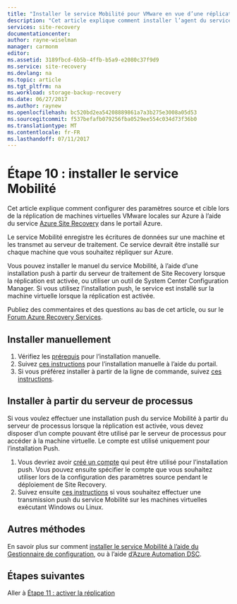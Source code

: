 ```yaml
---
title: "Installer le service Mobilité pour VMware en vue d’une réplication sur Azure | Microsoft Docs"
description: "Cet article explique comment installer l’agent du service Mobilité pour VMware en vue d’une réplication sur Azure à l’aide du service Azure Site Recovery."
services: site-recovery
documentationcenter: 
author: rayne-wiselman
manager: carmonm
editor: 
ms.assetid: 3189fbcd-6b5b-4ffb-b5a9-e2080c37f9d9
ms.service: site-recovery
ms.devlang: na
ms.topic: article
ms.tgt_pltfrm: na
ms.workload: storage-backup-recovery
ms.date: 06/27/2017
ms.author: raynew
ms.openlocfilehash: bc520bd2ea54208889861a7a3b275e3008a05d53
ms.sourcegitcommit: f537befafb079256fba0529ee554c034d73f36b0
ms.translationtype: MT
ms.contentlocale: fr-FR
ms.lasthandoff: 07/11/2017
---
```

# <a name="step-10-install-the-mobility-service"></a>Étape 10 : installer le service Mobilité


Cet article explique comment configurer des paramètres source et cible lors de la réplication de machines virtuelles VMware locales sur Azure à l’aide du service [Azure Site Recovery](site-recovery-overview.md) dans le portail Azure.

Le service Mobilité enregistre les écritures de données sur une machine et les transmet au serveur de traitement. Ce service devrait être installé sur chaque machine que vous souhaitez répliquer sur Azure.

Vous pouvez installer le manuel du service Mobilité, à l’aide d’une installation push à partir du serveur de traitement de Site Recovery lorsque la réplication est activée, ou utiliser un outil de System Center Configuration Manager. Si vous utilisez l’installation push, le service est installé sur la machine virtuelle lorsque la réplication est activée.

Publiez des commentaires et des questions au bas de cet article, ou sur le [Forum Azure Recovery Services](https://social.msdn.microsoft.com/forums/azure/home?forum=hypervrecovmgr).

## <a name="install-manually"></a>Installer manuellement

1. Vérifiez les [prérequis](site-recovery-vmware-to-azure-install-mob-svc.md#prerequisites) pour l’installation manuelle.
2. Suivez [ces instructions](site-recovery-vmware-to-azure-install-mob-svc.md#install-mobility-service-manually-by-using-the-gui) pour l’installation manuelle à l’aide du portail.
3. Si vous préférez installer à partir de la ligne de commande, suivez [ces instructions](site-recovery-vmware-to-azure-install-mob-svc.md#install-mobility-service-manually-at-a-command-prompt).

## <a name="install-from-the-process-server"></a>Installer à partir du serveur de processus

Si vous voulez effectuer une installation push du service Mobilité à partir du serveur de processus lorsque la réplication est activée, vous devez disposer d’un compte pouvant être utilisé par le serveur de processus pour accéder à la machine virtuelle. Le compte est utilisé uniquement pour l’installation Push.

1. Vous devriez avoir [créé un compte](vmware-walkthrough-prepare-vmware.md) qui peut être utilisé pour l’installation push. Vous pouvez ensuite spécifier le compte que vous souhaitez utiliser lors de la configuration des paramètres source pendant le déploiement de Site Recovery.
2. Suivez ensuite [ces instructions](site-recovery-vmware-to-azure-install-mob-svc.md#install-mobility-service-by-push-installation-from-azure-site-recovery) si vous souhaitez effectuer une transmission push du service Mobilité sur les machines virtuelles exécutant Windows ou Linux.

## <a name="other-methods"></a>Autres méthodes

En savoir plus sur comment [installer le service Mobilité à l’aide du Gestionnaire de configuration](site-recovery-install-mobility-service-using-sccm.md), ou à l’aide [d’Azure Automation DSC](site-recovery-automate-mobility-service-install.md).

## <a name="next-steps"></a>Étapes suivantes

Aller à [Étape 11 : activer la réplication](vmware-walkthrough-enable-replication.md)
